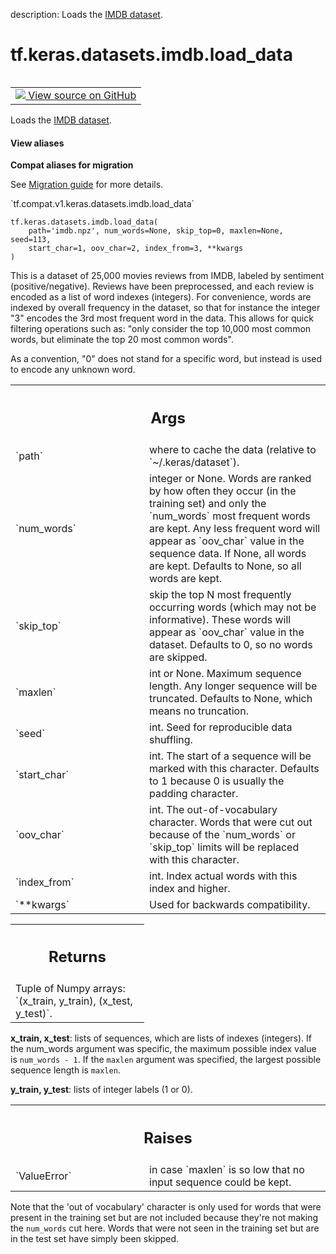 description: Loads the [IMDB dataset](https://ai.stanford.edu/~amaas/data/sentiment/).

<div itemscope itemtype="http://developers.google.com/ReferenceObject">
<meta itemprop="name" content="tf.keras.datasets.imdb.load_data" />
<meta itemprop="path" content="Stable" />
</div>

# tf.keras.datasets.imdb.load_data

<!-- Insert buttons and diff -->

<table class="tfo-notebook-buttons tfo-api nocontent" align="left">
<td>
  <a target="_blank" href="https://github.com/keras-team/keras/tree/v2.7.0/keras/datasets/imdb.py#L27-L156">
    <img src="https://www.tensorflow.org/images/GitHub-Mark-32px.png" />
    View source on GitHub
  </a>
</td>
</table>



Loads the [IMDB dataset](https://ai.stanford.edu/~amaas/data/sentiment/).

<section class="expandable">
  <h4 class="showalways">View aliases</h4>
  <p>
<b>Compat aliases for migration</b>
<p>See
<a href="https://www.tensorflow.org/guide/migrate">Migration guide</a> for
more details.</p>
<p>`tf.compat.v1.keras.datasets.imdb.load_data`</p>
</p>
</section>

<pre class="devsite-click-to-copy prettyprint lang-py tfo-signature-link">
<code>tf.keras.datasets.imdb.load_data(
    path=&#x27;imdb.npz&#x27;, num_words=None, skip_top=0, maxlen=None, seed=113,
    start_char=1, oov_char=2, index_from=3, **kwargs
)
</code></pre>



<!-- Placeholder for "Used in" -->

This is a dataset of 25,000 movies reviews from IMDB, labeled by sentiment
(positive/negative). Reviews have been preprocessed, and each review is
encoded as a list of word indexes (integers).
For convenience, words are indexed by overall frequency in the dataset,
so that for instance the integer "3" encodes the 3rd most frequent word in
the data. This allows for quick filtering operations such as:
"only consider the top 10,000 most
common words, but eliminate the top 20 most common words".

As a convention, "0" does not stand for a specific word, but instead is used
to encode any unknown word.

<!-- Tabular view -->
 <table class="responsive fixed orange">
<colgroup><col width="214px"><col></colgroup>
<tr><th colspan="2"><h2 class="add-link">Args</h2></th></tr>

<tr>
<td>
`path`
</td>
<td>
where to cache the data (relative to `~/.keras/dataset`).
</td>
</tr><tr>
<td>
`num_words`
</td>
<td>
integer or None. Words are
ranked by how often they occur (in the training set) and only
the `num_words` most frequent words are kept. Any less frequent word
will appear as `oov_char` value in the sequence data. If None,
all words are kept. Defaults to None, so all words are kept.
</td>
</tr><tr>
<td>
`skip_top`
</td>
<td>
skip the top N most frequently occurring words
(which may not be informative). These words will appear as
`oov_char` value in the dataset. Defaults to 0, so no words are
skipped.
</td>
</tr><tr>
<td>
`maxlen`
</td>
<td>
int or None. Maximum sequence length.
Any longer sequence will be truncated. Defaults to None, which
means no truncation.
</td>
</tr><tr>
<td>
`seed`
</td>
<td>
int. Seed for reproducible data shuffling.
</td>
</tr><tr>
<td>
`start_char`
</td>
<td>
int. The start of a sequence will be marked with this
character. Defaults to 1 because 0 is usually the padding character.
</td>
</tr><tr>
<td>
`oov_char`
</td>
<td>
int. The out-of-vocabulary character.
Words that were cut out because of the `num_words` or
`skip_top` limits will be replaced with this character.
</td>
</tr><tr>
<td>
`index_from`
</td>
<td>
int. Index actual words with this index and higher.
</td>
</tr><tr>
<td>
`**kwargs`
</td>
<td>
Used for backwards compatibility.
</td>
</tr>
</table>



<!-- Tabular view -->
 <table class="responsive fixed orange">
<colgroup><col width="214px"><col></colgroup>
<tr><th colspan="2"><h2 class="add-link">Returns</h2></th></tr>
<tr class="alt">
<td colspan="2">
Tuple of Numpy arrays: `(x_train, y_train), (x_test, y_test)`.
</td>
</tr>

</table>


**x_train, x_test**: lists of sequences, which are lists of indexes
  (integers). If the num_words argument was specific, the maximum
  possible index value is `num_words - 1`. If the `maxlen` argument was
  specified, the largest possible sequence length is `maxlen`.

**y_train, y_test**: lists of integer labels (1 or 0).

<!-- Tabular view -->
 <table class="responsive fixed orange">
<colgroup><col width="214px"><col></colgroup>
<tr><th colspan="2"><h2 class="add-link">Raises</h2></th></tr>

<tr>
<td>
`ValueError`
</td>
<td>
in case `maxlen` is so low
that no input sequence could be kept.
</td>
</tr>
</table>


Note that the 'out of vocabulary' character is only used for
words that were present in the training set but are not included
because they're not making the `num_words` cut here.
Words that were not seen in the training set but are in the test set
have simply been skipped.